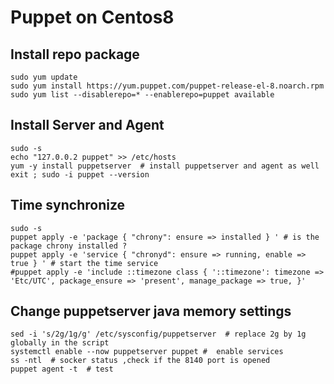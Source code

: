 # Puppet on Centos8

## Install repo package 
```shell
sudo yum update
sudo yum install https://yum.puppet.com/puppet-release-el-8.noarch.rpm
sudo yum list --disablerepo=* --enablerepo=puppet available  
```

## Install Server and Agent 
```shell
sudo -s
echo "127.0.0.2 puppet" >> /etc/hosts
yum -y install puppetserver  # install puppetserver and agent as well
exit ; sudo -i puppet --version 
```

## Time synchronize 
```shell
sudo -s
puppet apply -e 'package { "chrony": ensure => installed } ' # is the package chrony installed ?  
puppet apply -e 'service { "chronyd": ensure => running, enable => true } ' # start the time service 
#puppet apply -e 'include ::timezone class { '::timezone': timezone => 'Etc/UTC', package_ensure => 'present', manage_package => true, }'
```

## Change puppetserver java memory settings
```shell
sed -i 's/2g/1g/g' /etc/sysconfig/puppetserver  # replace 2g by 1g globally in the script
systemctl enable --now puppetserver puppet #  enable services 
ss -ntl  # socker status ,check if the 8140 port is opened
puppet agent -t  # test
```


